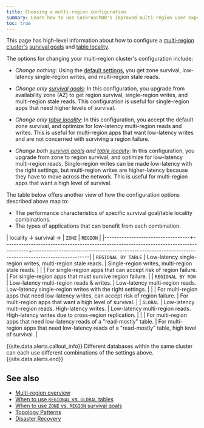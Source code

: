 ```yaml
---
title: Choosing a multi-region configuration
summary: Learn how to use CockroachDB's improved multi-region user experience.
toc: true
---
```


This page has high-level information about how to configure a [multi-region cluster's](multiregion-overview.html) [survival goals](multiregion-overview.html#survival-goals) and [table locality](multiregion-overview.html#table-locality).

The options for changing your multi-region cluster's configuration include:

- _Change nothing_: Using the [default settings](multiregion-overview.html#default-settings), you get zone survival, low-latency single-region writes, and multi-region stale reads.

- _Change only [survival goals](multiregion-overview.html#survival-goals)_: In this configuration, you upgrade from availability zone (AZ) to get region survival, single-region writes, and multi-region stale reads. This configuration is useful for single-region apps that need higher levels of survival.

- _Change only [table locality](multiregion-overview.html#table-locality)_: In this configuration, you accept the default zone survival, and optimize for low-latency multi-region reads and writes. This is useful for multi-region apps that want low-latency writes and are not concerned with surviving a region failure.

- _Change both [survival goals](multiregion-overview.html#survival-goals) and [table locality](multiregion-overview.html#table-locality)_: In this configuration, you upgrade from zone to region survival, and optimize for low-latency multi-region reads. Single-region writes can be made low-latency with the right settings, but multi-region writes are higher-latency because they have to move across the network. This is useful for multi-region apps that want a high level of survival.

The table below offers another view of how the configuration options described above map to:

- The performance characteristics of specific survival goal/table locality combinations.
- The types of applications that can benefit from each combination.

| locality &#8595; survival &#8594; | `ZONE`                                                                                 | `REGION`                                                                                            |
|-----------------------------------+----------------------------------------------------------------------------------------+-----------------------------------------------------------------------------------------------------|
| `REGIONAL BY TABLE`               | Low-latency single-region writes, multi-region stale reads.                            | Single-region writes, multi-region stale reads.                                                     |
|                                   | For single-region apps that can accept risk of region failure.                         | For single-region apps that must survive region failure.                                            |
| `REGIONAL BY ROW`                 | Low-latency multi-region reads & writes.                                               | Low-latency multi-region reads. Low-latency single-region writes with the right settings.           |
|                                   | For multi-region apps that need low-latency writes, can accept risk of region failure. | For multi-region apps that want a high level of survival.                                           |
| `GLOBAL`                          | Low-latency multi-region reads. High-latency writes.                                   | Low-latency multi-region reads.  High-latency writes due to cross-region replication.               |
|                                   | For multi-region apps that need low-latency reads of a "read-mostly" table.            | For multi-region apps that need low-latency reads of a "read-mostly" table, high level of survival. |

{{site.data.alerts.callout_info}}
Different databases within the same cluster can each use different combinations of the settings above.
{{site.data.alerts.end}}

## See also

- [Multi-region overview](multiregion-overview.html)
- [When to use `REGIONAL` vs. `GLOBAL` tables](when-to-use-regional-vs-global-tables.html)
- [When to use `ZONE` vs. `REGION` survival goals](when-to-use-zone-vs-region-survival-goals.html)
- [Topology Patterns](topology-patterns.html)
- [Disaster Recovery](disaster-recovery.html)
